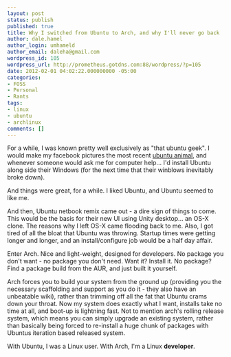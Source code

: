 ```yaml
---
layout: post
status: publish
published: true
title: Why I switched from Ubuntu to Arch, and why I'll never go back
author: dale.hamel
author_login: umhameld
author_email: daleha@gmail.com
wordpress_id: 105
wordpress_url: http://prometheus.gotdns.com:88/wordpress/?p=105
date: 2012-02-01 04:02:22.000000000 -05:00
categories:
- FOSS
- Personal
- Rants
tags:
- linux
- ubuntu
- archlinux
comments: []
---
```

<p>For a while, I was known pretty well exclusively as "that ubuntu geek". I would make my facebook pictures the most recent <a href="http://en.wikipedia.org/wiki/List_of_Ubuntu_releases#Naming_convention" title="ubuntu animal">ubuntu animal</a>, and whenever someone would ask me for computer help... I'd install Ubuntu along side their Windows (for the next time that their winblows inevitably broke down).</p>

<p>And things were great, for a while. I liked Ubuntu, and Ubuntu seemed to like me.</p>

<p>And then, Ubuntu netbook remix came out - a dire sign of things to come. This would be the basis for their new UI using Unity desktop... an OS-X clone. The reasons why I left OS-X came flooding back to me. Also, I got tired of all the bloat that Ubuntu was throwing. Startup times were getting longer and longer, and an install/configure job would be a half day affair.</p>

<p>Enter Arch. Nice and light-weight, designed for developers. No package you don't want - no package you don't need. Want it? Install it. No package? Find a package build from the AUR, and just built it yourself.</p>

<p>Arch forces you to build your system from the ground up (providing you the necessary scaffolding and support as you do it - they also have an unbeatable wiki), rather than trimming off all the fat that Ubuntu crams down your throat. Now my system does exactly what I want, installs take no time at all, and boot-up is lightning fast. Not to mention arch's rolling release system, which means you can simply upgrade an existing system, rather than basically being forced to re-install a huge chunk of packages with Ubuntus iteration based released system.</p>

<p>With Ubuntu, I was a Linux user. With Arch, I'm a Linux <strong>developer</strong>.</p>
